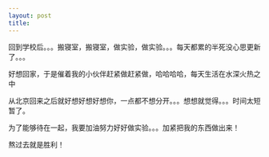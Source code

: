 ```yaml
---
layout: post
title: 
---
```


回到学校后。。。搬寝室，搬寝室，做实验，做实验。。。每天都累的半死没心思更新了。。。

好想回家，于是催着我的小伙伴赶紧做赶紧做，哈哈哈哈，每天生活在水深火热之中

从北京回来之后就好想好想好想你，一点都不想分开。。。想想就觉得。。。时间太短暂了。

为了能够待在一起，我要加油努力好好做实验。。。加紧把我的东西做出来！

熬过去就是胜利！
